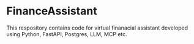 # FinanceAssistant
This respository contains code for virtual finanacial assistant developed using Python, FastAPI, Postgres, LLM, MCP etc.
